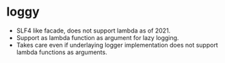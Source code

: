 # loggy
- SLF4 like facade, does not support lambda as of 2021.
- Support as lambda function as argument for lazy logging. 
- Takes care even if underlaying logger implementation does not support
lambda functions as arguments.
